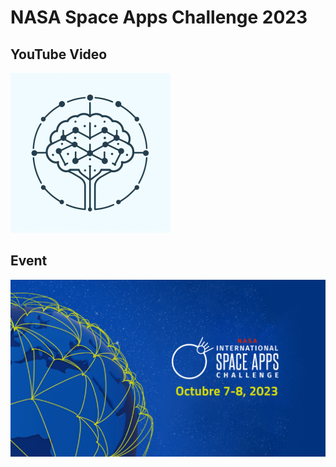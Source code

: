 # NASA Space Apps Challenge 2023 

## YouTube Video
[![Watch the video](/profile/logo.jpg)](https://youtu.be/nTQUwghvy5Q)

## Event

![Banner](/profile/banner.png)
